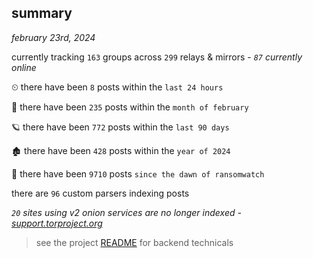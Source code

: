 
## summary
_february 23rd, 2024_

currently tracking `163` groups across `299` relays & mirrors - _`87` currently online_

⏲ there have been `8` posts within the `last 24 hours`

🦈 there have been `235` posts within the `month of february`

🪐 there have been `772` posts within the `last 90 days`

🏚 there have been `428` posts within the `year of 2024`

🦕 there have been `9710` posts `since the dawn of ransomwatch`

there are `96` custom parsers indexing posts

_`20` sites using v2 onion services are no longer indexed - [support.torproject.org](https://support.torproject.org/onionservices/v2-deprecation/)_

> see the project [README](https://github.com/joshhighet/ransomwatch#ransomwatch--) for backend technicals
